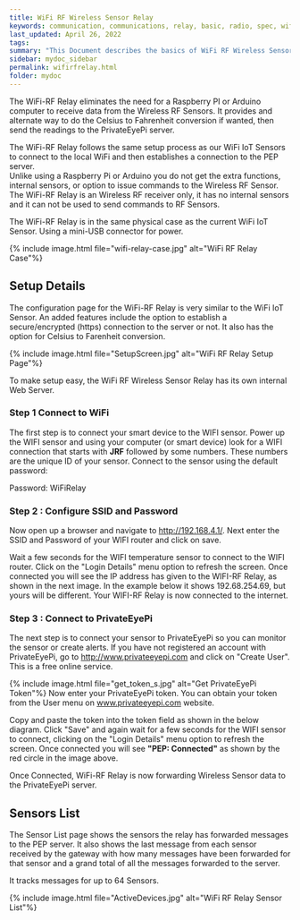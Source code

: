 ```yaml
---
title: WiFi RF Wireless Sensor Relay
keywords: communication, communications, relay, basic, radio, spec, wifi, sensor
last_updated: April 26, 2022
tags:
summary: "This Document describes the basics of WiFi RF Wireless Sensor Relay,or WiFi-RF Relay"
sidebar: mydoc_sidebar
permalink: wifirfrelay.html
folder: mydoc
---
```


The WiFi-RF Relay eliminates the need for a Raspberry PI or Arduino computer to receive data from the Wireless RF Sensors.  It provides and alternate way to do the Celsius to Fahrenheit conversion if wanted, then send the readings to the PrivateEyePi server.

The WiFi-RF Relay follows the same setup process as our WiFi IoT Sensors to connect to the local WiFi and then establishes a connection to the PEP server. <br />
Unlike using a Raspberry Pi or Arduino you do not get the extra functions, internal sensors, or option to issue commands to the Wireless RF Sensor. <br />
The WiFi-RF Relay is an Wireless RF receiver only, it has no internal sensors and it can not be used to send commands to RF Sensors.

The WiFi-RF Relay is in the same physical case as the current WiFi IoT Sensor. Using a mini-USB connector for power.

{% include image.html file="wifi-relay-case.jpg" alt="WiFi RF Relay Case"%}


## Setup Details
The configuration page for the WiFi-RF Relay is very similar to the WiFi IoT Sensor. An added features include the option to establish a secure/encrypted (https) connection to the server or not.  It also has the option for Celsius to Farenheit conversion.

{% include image.html file="SetupScreen.jpg" alt="WiFi RF Relay Setup Page"%}

To make setup easy, the WiFi RF Wireless Sensor Relay has its own internal Web Server.

### Step 1 Connect to WiFi

The first step is to connect your smart device to the WIFI sensor. Power up the WIFI sensor and using your computer (or smart device) look for a WIFI connection that starts with **JRF** followed by some numbers. These numbers are the unique ID of your sensor. Connect to the sensor using the default password:

Password: WiFiRelay

### Step 2 : Configure SSID and Password
Now open up a browser  and navigate to http://192.168.4.1/. Next enter the SSID and Password of your WIFI router and click on save.

Wait a few seconds for the WIFI temperature sensor to connect to the WIFI router. Click on the "Login Details" menu option to refresh the screen. Once connected you will see the IP address has given to the WIFI-RF Relay, as shown in the next image. In  the example below it shows 192.68.254.69, but yours will be different. Your WIFI-RF Relay is now connected to the internet.

### Step 3 : Connect to PrivateEyePi
The next step is to connect your sensor to PrivateEyePi so you can monitor the sensor or create alerts. If you have not registered an account with PrivateEyePi, go to http://www.privateeyepi.com and click on "Create User". This is a free online service.

{% include image.html file="get_token_s.jpg" alt="Get PrivateEyePi Token"%}
Now enter your PrivateEyePi token. You can obtain your token from the User menu on www.privateeyepi.com website.

Copy and paste the token into the token field as shown in the below diagram.
Click "Save" and again wait for a few seconds for the WIFI sensor to connect, clicking on the "Login Details" menu option to refresh the screen. Once connected you will see **"PEP: Connected"** as shown by the red circle in the image above.

Once Connected, WiFi-RF Relay is now forwarding Wireless Sensor data to the PrivateEyePi server.

## Sensors List
The Sensor List page shows the sensors the relay has forwarded messages to the PEP server. It also shows the last message from each sensor received by the gateway with how many messages have been forwarded for that sensor and a grand total of all the messages forwarded to the server.

It tracks messages for up to 64 Sensors.

{% include image.html file="ActiveDevices.jpg" alt="WiFi RF Relay Sensor List"%}


